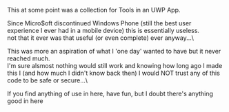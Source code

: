 This at some point was a collection for Tools in an UWP App.

Since Micro$oft discontinued Windows Phone (still the best user experience I ever had in a mobile device) this is essentially useless.\
not that it ever was that useful (or even complete) ever anyway...\

This was more an aspiration of what I 'one day' wanted to have but it never reached much.\
I'm sure alsmost nothing would still work and knowing how long ago I made this I (and how much I didn't know back then) I would NOT trust any of this code to be safe or secure...\

If you find anything of use in here, have fun, but I doubt there's anything good in here
